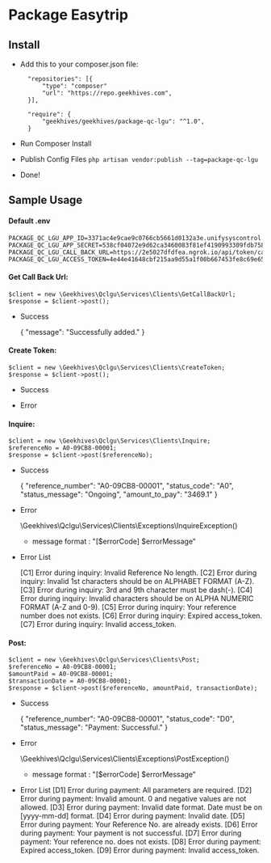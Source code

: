 <h1>Package Easytrip</h1>

## Install
- Add this to your composer.json file:
   
        "repositories": [{
            "type": "composer"
            "url": "https://repo.geekhives.com",         
        }],
    
        "require": {
            "geekhives/geekhives/package-qc-lgu": "^1.0",
        }
    
- Run Composer Install

- Publish Config Files `php artisan vendor:publish --tag=package-qc-lgu`

- Done!

## Sample Usage
<h4> Default .env </h4>

    PACKAGE_QC_LGU_APP_ID=3371ac4e9cae9c0766cb5661d0132a3e.unifysyscontrol.com
    PACKAGE_QC_LGU_APP_SECRET=538cf04072e9d62ca3460083f81ef4190993309fdb7583573ef16ecad1068354
    PACKAGE_QC_LGU_CALL_BACK_URL=https://2e5027dfdfea.ngrok.io/api/token/callback
    PACKAGE_QC_LGU_ACCESS_TOKEN=4e44e41648cbf215aa9d55a1f00b667453fe8c69e65a21eaf0a15a0b318f8d31

<h4>Get Call Back Url:</h4>
        
    $client = new \Geekhives\Qclgu\Services\Clients\GetCallBackUrl;
    $response = $client->post();

- Success

    {
        "message": "Successfully added."
    }

<h4>Create Token:</h4>
        
    $client = new \Geekhives\Qclgu\Services\Clients\CreateToken;
    $response = $client->post();

- Success

- Error
 
<h4>Inquire:</h4>
        
    $client = new \Geekhives\Qclgu\Services\Clients\Inquire;
    $referenceNo = A0-09CB8-00001;
    $response = $client->post($referenceNo);

- Success

    {
        "reference_number": "A0-09CB8-00001",
        "status_code": "A0",
        "status_message": "Ongoing",
        "amount_to_pay": "3469.1"
    }

- Error

    \Geekhives\Qclgu\Services\Clients\Exceptions\InquireException()
    * message format : "[$errorCode] $errorMessage"

    
- Error List

    [C1] Error during inquiry: Invalid Reference No length.
    [C2] Error during inquiry: Invalid 1st characters should be on ALPHABET FORMAT (A-Z).
    [C3] Error during inquiry: 3rd and 9th character must be dash(-).
    [C4] Error during inquiry: Invalid characters should be on ALPHA NUMERIC FORMAT (A-Z and 0-9).
    [C5] Error during inquiry: Your reference number does not exists.
    [C6] Error during inquiry: Expired access_token.
    [C7] Error during inquiry: Invalid access_token.

<h4>Post:</h4>
        
    $client = new \Geekhives\Qclgu\Services\Clients\Post;
    $referenceNo = A0-09CB8-00001;
    $amountPaid = A0-09CB8-00001;
    $transactionDate = A0-09CB8-00001;
    $response = $client->post($referenceNo, amountPaid, transactionDate);

- Success

    {
        "reference_number": "A0-09CB8-00001",
        "status_code": "D0",
        "status_message": "Payment: Successful."
    }

- Error

    \Geekhives\Qclgu\Services\Clients\Exceptions\PostException()
    * message format : "[$errorCode] $errorMessage"

    
- Error List
    [D1] Error during payment: All parameters are required.
    [D2] Error during payment: Invalid amount. 0 and negative values are not allowed.
    [D3] Error during payment: Invalid date format. Date must be on [yyyy-mm-dd] format.
    [D4] Error during payment: Invalid date.
    [D5] Error during payment: Your Reference No. are already exists.
    [D6] Error during payment: Your payment is not successful.
    [D7] Error during payment: Your reference no. does not exists.
    [D8] Error during payment: Expired access_token.
    [D9] Error during payment: Invalid access_token.
